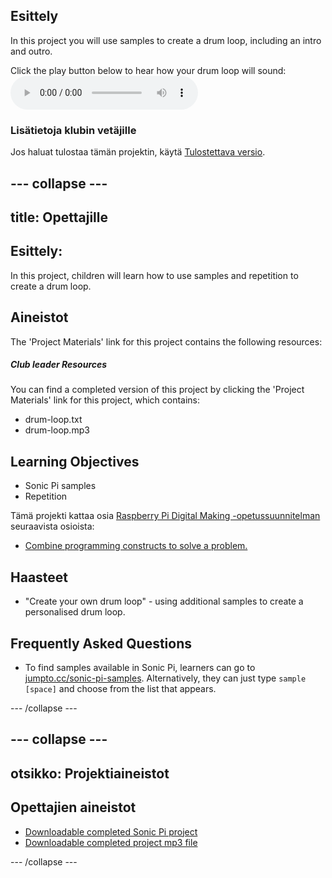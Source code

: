 ## Esittely

In this project you will use samples to create a drum loop, including an intro and outro.

<div id="audio-preview" class="pdf-hidden">
  Click the play button below to hear how your drum loop will sound: <audio controls preload> <source src="resources/drum-loop.mp3" type="audio/mpeg"> Your browser does not support the <code>audio</code> element. </audio>
</div>

### Lisätietoja klubin vetäjille

Jos haluat tulostaa tämän projektin, käytä [Tulostettava versio](https://projects.raspberrypi.org/en/projects/drum-loop/print).

## \--- collapse \---

## title: Opettajille

## Esittely:

In this project, children will learn how to use samples and repetition to create a drum loop.

## Aineistot

The 'Project Materials' link for this project contains the following resources:

##### Club leader Resources

You can find a completed version of this project by clicking the 'Project Materials' link for this project, which contains:

* drum-loop.txt
* drum-loop.mp3

## Learning Objectives

* Sonic Pi samples
* Repetition

Tämä projekti kattaa osia [Raspberry Pi Digital Making -opetussuunnitelman](http://rpf.io/curriculum) seuraavista osioista:

* [Combine programming constructs to solve a problem.](https://www.raspberrypi.org/curriculum/programming/builder)

## Haasteet

* "Create your own drum loop" - using additional samples to create a personalised drum loop.

## Frequently Asked Questions

* To find samples available in Sonic Pi, learners can go to [jumpto.cc/sonic-pi-samples](http://jumpto.cc/sonic-pi-samples). Alternatively, they can just type `sample [space]` and choose from the list that appears.

\--- /collapse \---

## \--- collapse \---

## otsikko: Projektiaineistot

## Opettajien aineistot

* [Downloadable completed Sonic Pi project](resources/drum-loop.txt)
* [Downloadable completed project mp3 file](resources/drum-loop.mp3)

\--- /collapse \---